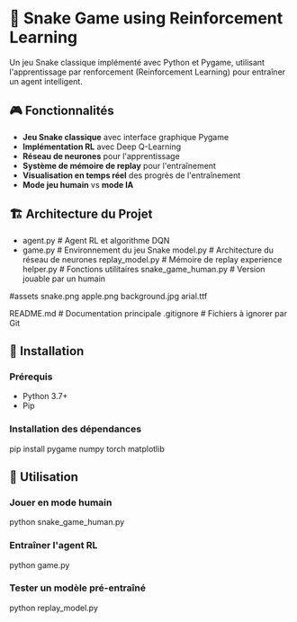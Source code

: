# 🐍 Snake Game using Reinforcement Learning

Un jeu Snake classique implémenté avec Python et Pygame, utilisant l'apprentissage par renforcement (Reinforcement Learning) pour entraîner un agent intelligent.

## 🎮 Fonctionnalités

- **Jeu Snake classique** avec interface graphique Pygame
- **Implémentation RL** avec Deep Q-Learning
- **Réseau de neurones** pour l'apprentissage
- **Système de mémoire de replay** pour l'entraînement
- **Visualisation en temps réel** des progrès de l'entraînement
- **Mode jeu humain** vs **mode IA**

## 🏗️ Architecture du Projet
- agent.py                  # Agent RL et algorithme DQN
- game.py                   # Environnement du jeu Snake
model.py                  # Architecture du réseau de neurones
replay_model.py           # Mémoire de replay experience
helper.py                 # Fonctions utilitaires
snake_game_human.py       # Version jouable par un humain

#assets
snake.png
apple.png
background.jpg
arial.ttf

README.md                     # Documentation principale
.gitignore                    # Fichiers à ignorer par Git


## 🚀 Installation

### Prérequis
- Python 3.7+
- Pip

### Installation des dépendances
pip install pygame numpy torch matplotlib

## 🎯 Utilisation
### Jouer en mode humain
python snake_game_human.py

### Entraîner l'agent RL
python game.py

### Tester un modèle pré-entraîné
python replay_model.py
